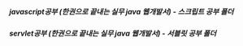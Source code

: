 ##### javascript공부 (한권으로 끝내는 실무 java 웹개발서) - 스크립트 공부 폴더

##### servlet공부 (한권으로 끝내는 실무 java 웹개발서) - 서블릿 공부 폴더

